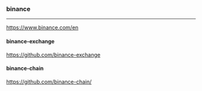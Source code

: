 ### binance
---
https://www.binance.com/en

#### binance-exchange
https://github.com/binance-exchange

#### binance-chain
https://github.com/binance-chain/

```
```

```
```

```
```


